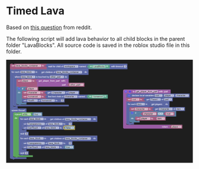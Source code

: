 # Timed Lava

Based on [this question](https://www.reddit.com/r/ROBLOXStudio/comments/tkb74y/how_do_i_create_timed_lava_like_this_is_roblox/i1t91nc/?context=3) from reddit.

The following script will add lava behavior to all child blocks in the parent folder "LavaBlocks".
All source code is saved in the roblox studio file in this folder.

![](script-source.png)  